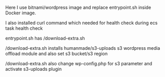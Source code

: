 Here I use bitnami/wordpress image and replace entrypoint.sh inside Docker image. 

I also installed curl command which needed for health check during ecs task health check

entrypoint.sh has /download-extra.sh 


/download-extra.sh installs humanmade/s3-uploads s3 wordpress media offload module and also set s3 bucket/s3 region

/download-extra.sh also change wp-config.php for s3 parameter and activate s3-uploads plugin

